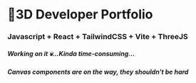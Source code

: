 # 🚀3D Developer Portfolio

### Javascript + React + TailwindCSS + Vite + ThreeJS
##### Working on it 💀...Kinda time-consuming...
##### Canvas components are on the way, they shouldn't be hard
